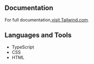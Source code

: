 ## Documentation
For full documentation,[visit Tailwind.com](https://tailwindcss.com/docs/installation).
## Languages and Tools
- TypeScript
- CSS
- HTML
